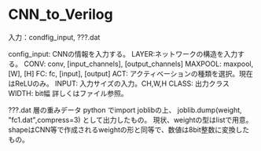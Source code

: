 # CNN_to_Verilog

入力：condfig_input, ???.dat

config_input:
CNNの情報を入力する。
LAYER:ネットワークの構造を入力する。
	CONV: conv, [input_channels], [output_channels]
	MAXPOOL: maxpool, [W], [H]
	FC: fc, [input], [output]
ACT: アクティベーションの種類を選択。現在はReLUのみ。
INPUT: 入力サイズの入力。CH,W,H
CLASS: 出力クラス
WIDTH: bit幅
詳しくはファイル参照。

???.dat
層の重みデータ
python でimport joblibの上、
joblib.dump(weight, "fc1.dat",compress=3)
として出力したもの。
現状、weightの型はlistで用意。
shapeはCNN等で作成されるweightの形と同等で、数値は8bit整数に変換したもの。